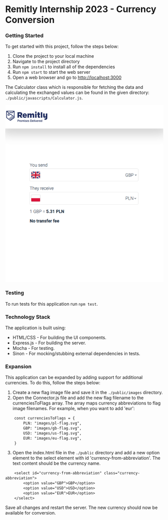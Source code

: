# Remitly Internship 2023 - Currency Conversion

### Getting Started

To get started with this project, follow the steps below:
1. Clone the project to your local machine
2. Navigate to the project directory
3. Run `npm install` to install all of the dependencies
4. Run `npm start` to start the web server
5. Open a web browser and go to [http://localhost:3000](http://localhost:3000)

The Calculator class which is responsible for fetching the data and calculating the exchanged values can be found in the given directory: `./public/javascripts/Calculator.js`.

![UI of the application](./screenshots/application-ui.png)

### Testing

To run tests for this application run `npm test`.

### Technology Stack

The application is built using:
- HTML/CSS - For building the UI components.
- Express.js - For building the server.
- Mocha - For testing.
- Sinon - For mocking/stubbing external dependencies in tests.

### Expansion

This application can be expanded by adding support for additional currencies. To do this, follow the steps below:
1. Create a new flag image file and save it in the `./public/images` directory.
2. Open the Connector.js file and add the new flag filename to the currenciesToFlags array. The array maps currency abbreviations to flag image filenames. For example, when you want to add 'eur':
```
    const currenciesToFlags = {
        PLN: "images/pl-flag.svg",
        GBP: "images/gb-flag.svg",
        USD: "images/us-flag.svg",
        EUR: "images/eu-flag.svg",
    }
```
3. Open the index.html file in the `./public` directory and add a new option element to the select element with id 'currency-from-abbreviation'. The text content should be the currency name.

```
    <select id="currency-from-abbreviation" class="currency-abbreviation">
        <option value="GBP">GBP</option>
        <option value="USD">USD</option>
        <option value="EUR">EUR</option>
    </select>
```

Save all changes and restart the server. The new currency should now be available for conversion.